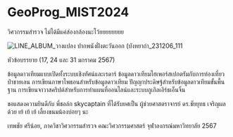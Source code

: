 # GeoProg_MIST2024
วิศวกรรมสำรวจ ไม่ได้มีแค่ส่องกล้องนะโว้ยยยยยยยย


![LINE_ALBUM_วางแปลง ปากพนังฝั่งตะวันออก (บังหยาถ่า_231206_111](https://github.com/lookmeebbear/OpenRS_MIST2024/assets/88705136/aa77c027-a415-4443-8c74-e191c38ebdb0)


หัวข้อบรรยาย (17, 24 และ 31 มกราคม 2567)

ข้อมูลดาวเทียมแบบเปิดทั้งระบบเชิงทัศน์และเรดาร์ ข้อมูลดาวเทียมไฮเพอร์สเปกตรัมกับการท่องเที่ยวป่าชายเลน การเขียนภาษาไพธอนสำหรับข้อมูลดาวเทียม ปัญญาประดิษฐ์สำหรับข้อมูลดาวเทียมขั้นพื้นฐาน การเขียนจาวาสคริปต์สำหรับการทำแผนที่ออนไลน์และระบบกูเกิลเอิร์ธเอ็นจิ้น 

ขอแสดงความยินดีกับ พี่ชอล์ก skycaptain ที่ได้รับยศเป็น ผู้ช่วยศาสตราจารย์ ดร.ชัยยุทธ เจริญผล ด้วย เย้ เย้ เย้ เลี้ยงขนมน้องบ่อยๆ นะ

เทพชัย ศรีน้อย, ภาควิชาวิศวกรรมสำรวจ คณะวิศวกรรมศาสตร์ จุฬาลงกรณ์มหาวิทยาลัย 2567
